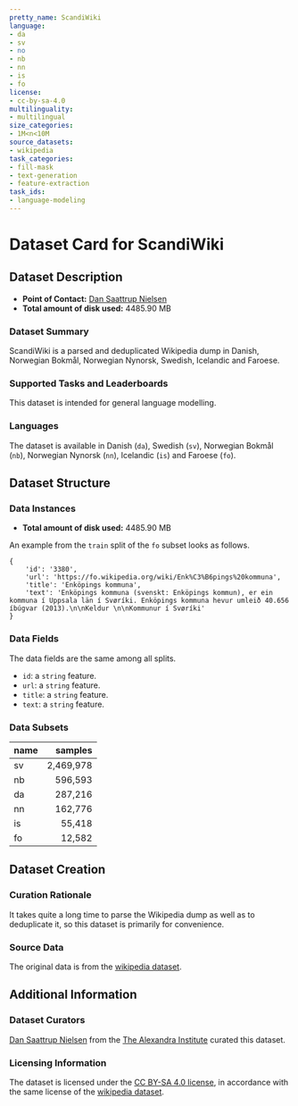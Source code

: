```yaml
---
pretty_name: ScandiWiki
language:
- da
- sv
- no
- nb
- nn
- is
- fo
license:
- cc-by-sa-4.0
multilinguality:
- multilingual
size_categories:
- 1M<n<10M
source_datasets:
- wikipedia
task_categories:
- fill-mask
- text-generation
- feature-extraction
task_ids:
- language-modeling
---
```


# Dataset Card for ScandiWiki

## Dataset Description

- **Point of Contact:** [Dan Saattrup Nielsen](mailto:dan.nielsen@alexandra.dk)
- **Total amount of disk used:** 4485.90 MB

### Dataset Summary

ScandiWiki is a parsed and deduplicated Wikipedia dump in Danish, Norwegian Bokmål,
Norwegian Nynorsk, Swedish, Icelandic and Faroese.

### Supported Tasks and Leaderboards

This dataset is intended for general language modelling.


### Languages

The dataset is available in Danish (`da`), Swedish (`sv`), Norwegian Bokmål (`nb`),
Norwegian Nynorsk (`nn`), Icelandic (`is`) and Faroese (`fo`).


## Dataset Structure

### Data Instances

- **Total amount of disk used:** 4485.90 MB

An example from the `train` split of the `fo` subset looks as follows.
```
{
    'id': '3380',
    'url': 'https://fo.wikipedia.org/wiki/Enk%C3%B6pings%20kommuna',
    'title': 'Enköpings kommuna',
    'text': 'Enköpings kommuna (svenskt: Enköpings kommun), er ein kommuna í Uppsala län í Svøríki. Enköpings kommuna hevur umleið 40.656 íbúgvar (2013).\n\nKeldur \n\nKommunur í Svøríki'
}
```

### Data Fields

The data fields are the same among all splits.

- `id`: a `string` feature.
- `url`: a `string` feature.
- `title`: a `string` feature.
- `text`: a `string` feature.

### Data Subsets

|   name   | samples   |
|----------|----------:|
| sv       | 2,469,978 |
| nb       | 596,593   |
| da       | 287,216   |
| nn       | 162,776   |
| is       | 55,418    |
| fo       | 12,582    |


## Dataset Creation

### Curation Rationale

It takes quite a long time to parse the Wikipedia dump as well as to deduplicate it, so
this dataset is primarily for convenience.

### Source Data

The original data is from the [wikipedia
dataset](https://huggingface.co/datasets/wikipedia).


## Additional Information

### Dataset Curators

[Dan Saattrup Nielsen](https://saattrupdan.github.io/) from the [The Alexandra
Institute](https://alexandra.dk/) curated this dataset.

### Licensing Information

The dataset is licensed under the [CC BY-SA 4.0
license](https://creativecommons.org/licenses/by-sa/4.0/), in accordance with the same
license of the [wikipedia dataset](https://huggingface.co/datasets/wikipedia).

